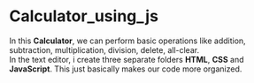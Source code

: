 # Calculator_using_js
In this **Calculator**, we can perform basic operations like addition, subtraction, multiplication, division, delete, all-clear.<br>
In the text editor, i create three separate folders **HTML**, **CSS** and **JavaScript**. This just basically makes our code more organized.<br>
